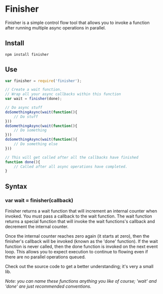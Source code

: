 # Finisher

Finisher is a simple control flow tool that allows you to invoke a function after running multiple async operations in parallel.

## Install

	npm install finisher

## Use

```js
var finisher = require('finisher');

// Create a wait function.
// Wrap all your async callbacks within this function
var wait = finisher(done);

// Do async stuff
doSomethingAsync(wait(function(){
	// Do stuff
}))
doSomethingAsync(wait(function(){
	// Do something
}))
doSomethingAsync(wait(function(){
	// Do something else
}))

// This will get called after all the callbacks have finished
function done(){
	// Called after all async operations have completed.
}
```

## Syntax

### var wait = finisher(callback)

Finisher returns a wait function that will increment an internal counter when invoked.
You must pass a callback to the wait function. The wait function returns a special function that 
will invoke the wait functions's callback and decrement the internal counter.

Once the internal counter reaches zero again (it starts at zero), then the finisher's callback will be invoked (known as the 'done' function).
If the wait function is never called, then the done function is invoked on the next event loop. 
This allows you to expect execution to continue to flowing even if there are no parallel operations queued.

Check out the source code to get a better understanding; it's very a small lib.

_Note: you can name these functions anything you like of course; 'wait' and 'done' are just recommended conventions._